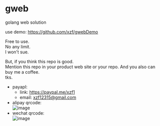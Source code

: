 # gweb
golang web solution

use demo:
https://github.com/xzf/gwebDemo 

Free to use.   
No any limit.   
I won't sue.  

But, if you think this repo is good.   
Mention this repo in your product web site or your repo.
And you also can buy me a coffee.    
tks.

 - payapl:  
      - link: https://paypal.me/xzf1  
      - email: xzf12315@gmail.com
 - alipay qrcode:    
![image](https://i.ibb.co/94ByZQq/alipay.png)    
 - wechat qrcode:    
![image](https://i.ibb.co/Q94d731/wechat.png)   